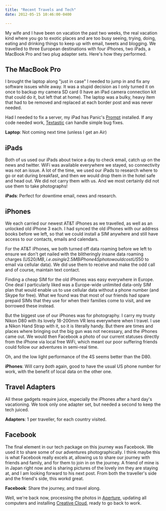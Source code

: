 ```yaml
---
title: "Recent Travels and Tech"
date: 2012-05-15 10:46:00-0400

---
```


My wife and I have been on vacation the past two weeks, the real vacation kind where you go to exotic places and are too busy seeing, trying, doing, eating and drinking things to keep up with email, tweets and blogging. We travelled to three European destinations with four iPhones, two iPads, a MacBook Pro and two plug adapter sets. Here's how they performed.

## The MacBook Pro

I brought the laptop along "just in case" I needed to jump in and fix any software issues while away. It was a stupid decision as I only turned it on once to backup my camera SD card (I have an iPad camera connection kit that could do it, but left that at home). The laptop was a bulky, heavy item that had to be removed and replaced at each border post and was never needed.

Had I needed to fix a server, my iPad has Panic's [Prompt](http://itunes.apple.com/us/app/prompt/id421507115?mt=8) installed. If any code needed work, [Textastic](http://www.textasticapp.com/) can handle simple bug fixes.

**Laptop**: Not coming next time (unless I get an Air)

## iPads

Both of us used our iPads about twice a day to check email, catch up on the news and twitter. WiFi was available everywhere we stayed, so connectivity was not an issue. A lot of the time, we used our iPads to research where to go or eat during breakfast, and then we would drop them in the hotel safe and head out. We did not carry them with us. And we most certainly did not use them to take photographs!

**iPads**: Perfect for downtime email, news and research.

## iPhones

We each carried our newest AT&T iPhones as we travelled, as well as an unlocked old iPhone 3 each. I had synced the old iPhones with our address books before we left, so that we could install a SIM anywhere and still have access to our contacts, emails and calendars.

For the AT&T iPhones, we both turned off data roaming before we left to ensure we don't get nailed with the blitheringly insane data roaming charges (US$20/MB, i.e. a single 2.5MB iPhone 4S photo would cost US$50 to email via cellular data). We did use them to receive and make the odd call and of course, maintain text contact.

Finding a cheap SIM for the old iPhones was easy everywhere in Europe. One deal I particularly liked was a Europe-wide unlimited data-only SIM plan that would enable us to use cellular data without a phone number (and Skype for free). What we found was that most of our friends had spare prepaid SIMs that they use for when their families come to visit, and we borrowed these instead.

But the biggest use of our iPhones was for photography. I carry my trusty Nikon D80 with its lovely 18-200mm VR lens everywhere when I travel. I use a Nikon Hand Strap with it, so it is literally handy. But there are times and places where bringing out the big gun was not necessary, and the iPhones came out. We would then Facebook a photo of our current statuses directly from the iPhone via local free WiFi, which meant our poor suffering friends could follow our adventures in semi-real time.

Oh, and the low light performance of the 4S seems better than the D80.

**iPhones**: Will carry *both* again, good to have the usual US phone number for work, with the benefit of local data on the other one.

## Travel Adapters

All these gadgets require juice, especially the iPhones after a hard day's vacationing. We took only one adapter set, but needed a second to keep the tech juiced.

**Adapters**: 1 per traveller, for each country visited.

## Facebook

The final element in our tech package on this journey was Facebook. We used it to share some of our adventures photographically. I think maybe this is what Facebook really excels at, allowing us to share our journey with friends and family, and for them to join in on the journey. A friend of mine is in Japan right now and is sharing pictures of the lovely inn they are staying at, and I am looking forward to his next post. From both the traveller's side and the friend's side, this workd great.

**Facebook**: Share the journey, and travel along.

Well, we're back now, processing the photos in [Aperture](http://www.apple.com/aperture/), updating all computers and installing [Creative Cloud](http://success.adobe.com/en/na/sem/products/creativesuite/cloud.html?kw=p&sdid=JRSIL&skwcid=TC|22178|adobe%20creative%20cloud||S|e|10550315320), ready to go back to work.
